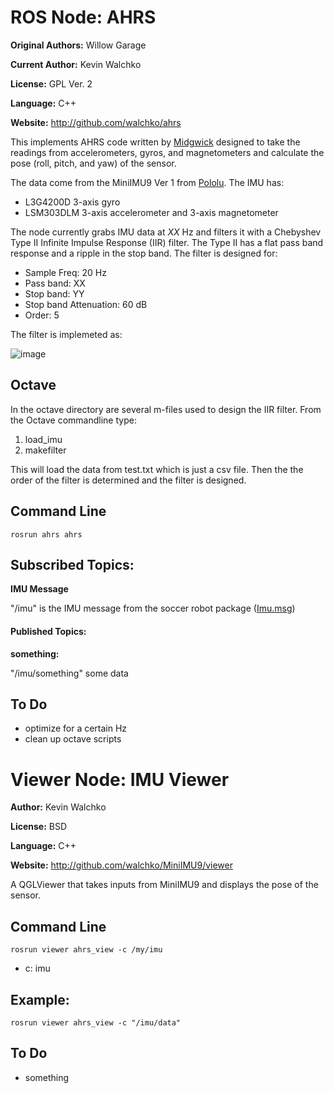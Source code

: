 # ROS Node: AHRS

**Original Authors:** Willow Garage

**Current Author:** Kevin Walchko

**License:** GPL Ver. 2

**Language:** C++

**Website:** http://github.com/walchko/ahrs

This implements AHRS code written by [Midgwick](http://github.com/walchko/ahrs/tree/master/docs/madgwick.pdf) designed to take the
readings from accelerometers, gyros, and magnetometers and calculate the pose (roll,
pitch, and yaw) of the sensor.

The data come from the MiniIMU9 Ver 1 from [Pololu](http://www.pololu.com). The IMU has:

* L3G4200D 3-axis gyro
* LSM303DLM 3-axis accelerometer and 3-axis magnetometer

The node currently grabs IMU data at *XX* Hz and filters it with a Chebyshev Type II
Infinite Impulse Response (IIR) filter. The Type II has a flat pass band response and a 
ripple in the stop band. The filter is designed for:

* Sample Freq: 20 Hz
* Pass band: XX
* Stop band: YY
* Stop band Attenuation: 60 dB
* Order: 5

The filter is implemeted as:

![image](http://i1268.photobucket.com/albums/jj568/mars_university/blog/filter-direct.png)

## Octave

In the octave directory are several m-files used to design the IIR filter. From the
Octave commandline type:

1. load_imu
2. makefilter

This will load the data from test.txt which is just a csv file. Then the the order of 
the filter is determined and the filter is designed.

## Command Line

	rosrun ahrs ahrs

## Subscribed Topics:

**IMU Message**

"/imu" is the IMU message from the soccer robot package 
([Imu.msg](http://github.com/walchko/soccer/blob/master/msg/Imu.msg))


#### Published Topics: 

**something:** 

"/imu/something" some data

## To Do

* optimize for a certain Hz
* clean up octave scripts

# Viewer Node: IMU Viewer

**Author:** Kevin Walchko

**License:** BSD

**Language:** C++

**Website:** http://github.com/walchko/MiniIMU9/viewer

A QGLViewer that takes inputs from MiniIMU9 and displays the pose of the sensor.

## Command Line

	rosrun viewer ahrs_view -c /my/imu

* c: imu

## Example:

 	rosrun viewer ahrs_view -c "/imu/data"

## To Do

* something

